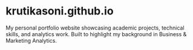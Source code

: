 # krutikasoni.github.io
My personal portfolio website showcasing academic projects, technical skills, and analytics work. Built to highlight my background in Business &amp; Marketing Analytics.
